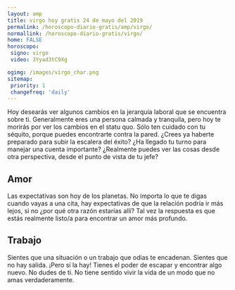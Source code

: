 ```yaml
---
layout: amp
title: virgo hoy gratis 24 de mayo del 2019 
permalink: /horoscopo-diario-gratis/amp/virgo/
normallink: /horoscopo-diario-gratis/virgo/
home: FALSE
horoscopo:
 signo: virgo
 video: 3Yyad3tC9Xg

ogimg: /images/virgo_char.png
sitemap:
 priority: 1
 changefreq: 'daily'
---
```



Hoy desearás ver algunos cambios en la jerarquía laboral que se encuentra sobre ti. Generalmente eres una persona calmada y tranquila, pero hoy te morirás por ver los cambios en el statu quo. Sólo ten cuidado con tu séquito, porque puedes encontrarte contra la pared. ¿Crees ya haberte preparado para subir la escalera del éxito? ¿Ha llegado tu turno para manejar una cuenta importante? ¿Realmente puedes ver las cosas desde otra perspectiva, desde el punto de vista de tu jefe?

## Amor

Las expectativas son hoy de los planetas. No importa lo que te digas cuando vayas a una cita, hay expectativas de que la relación podría ir más lejos, si no ¿por qué otra razón estarías allí? Tal vez la respuesta es que estás realmente listo/a para encontrar un amor más profundo.

## Trabajo

Sientes que una situación o un trabajo que odias te encadenan. Sientes que no hay salida. ¡Pero sí la hay! Tienes el poder de escapar y encontrar algo nuevo. No dudes de ti. No tiene sentido vivir la vida de un modo que no amas verdaderamente.